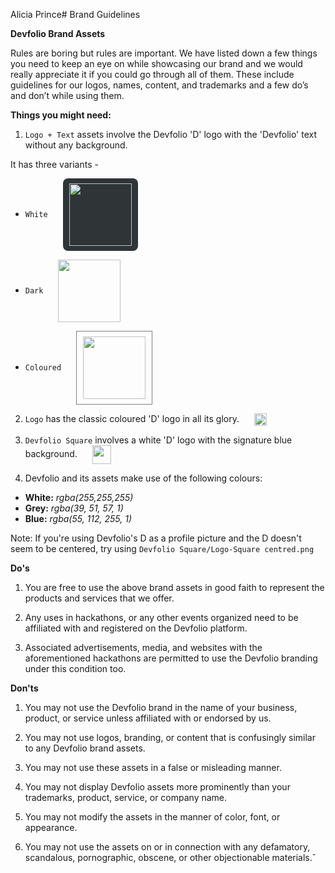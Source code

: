 Alicia Prince# Brand Guidelines

**Devfolio Brand Assets**

Rules are boring but rules are important. We have listed down a few things you need to keep an eye on while showcasing our brand and we would really appreciate it if you could go through all of them. These include guidelines for our logos, names, content, and trademarks and a few do’s and don’t while using them.

**Things you might need:**

1. `Logo + Text` assets involve the Devfolio 'D' logo with the 'Devfolio' text without any background.

It has three variants -

- `White` <img src ="Logo + Text - White/Devfolio - White.png" style="width: 100px; background-color: #2F3437; padding: 8px 10px 8px 10px; border-radius: 8px;margin-left: 20px;" align="center">

- `Dark` <img src ="Logo + Text - Dark/Devfolio - Dark.svg" style="width: 100px; margin-left: 20px;" align="center">

- `Coloured` <img src ="Logo + Text - Colored/Devfolio - Normal.svg" style="width: 100px; margin-left: 20px; border: 1px solid grey; padding: 8px 10px 8px 10px" align="center">

2. `Logo` has the classic coloured 'D' logo in all its glory. <img src ="Logo/Logo.svg" style="width: 20px; margin-left: 20px;" align="center">

3. `Devfolio Square` involves a white 'D' logo with the signature blue background. <img src ="Devfolio Square/Square.png" style="width: 30px; margin-left: 20px;" align="center">

4. Devfolio and its assets make use of the following colours:

- **White:** _rgba(255,255,255)_
- **Grey:** _rgba(39, 51, 57, 1)_
- **Blue:** _rgba(55, 112, 255, 1)_

Note: If you're using Devfolio's D as a profile picture and the D doesn't seem to be centered, try using `Devfolio Square/Logo-Square centred.png`

**Do's**

1. You are free to use the above brand assets in good faith to represent the products and services that we offer.

2. Any uses in hackathons, or any other events organized need to be affiliated with and registered on the Devfolio platform.

3. Associated advertisements, media, and websites with the aforementioned hackathons are permitted to use the Devfolio branding under this condition too.

**Don'ts**

1. You may not use the Devfolio brand in the name of your business, product, or service unless affiliated with or endorsed by us.

2. You may not use logos, branding, or content that is confusingly similar to any Devfolio brand assets.

3. You may not use these assets in a false or misleading manner.

4. You may not display Devfolio assets more prominently than your trademarks, product, service, or company name.

5. You may not modify the assets in the manner of color, font, or appearance.

6. You may not use the assets on or in connection with any defamatory, scandalous, pornographic, obscene, or other objectionable materials.̌
